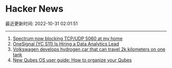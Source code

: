 # Hacker News

最近更新时间: 2022-10-31 02:01:51

--- 
1. [Spectrum now blocking TCP/UDP 5060 at my home](https://news.ycombinator.com/item?id=33395857) 
2. [OneSignal (YC S11) Is Hiring a Data Analytics Lead](https://onesignal.com/careers/bf5f67d4-f4be-44a9-9677-2bbb5686009b) 
3. [Volkswagen develops hydrogen car that can travel 2k kilometers on one tank](https://www.ruetir.com/2022/10/29/volkswagen-develops-hydrogen-car-that-can-travel-2000-kilometers-on-one-tank/) 
4. [New Qubes OS user guide: How to organize your Qubes](https://www.qubes-os.org/news/2022/10/28/how-to-organize-your-qubes/) 
